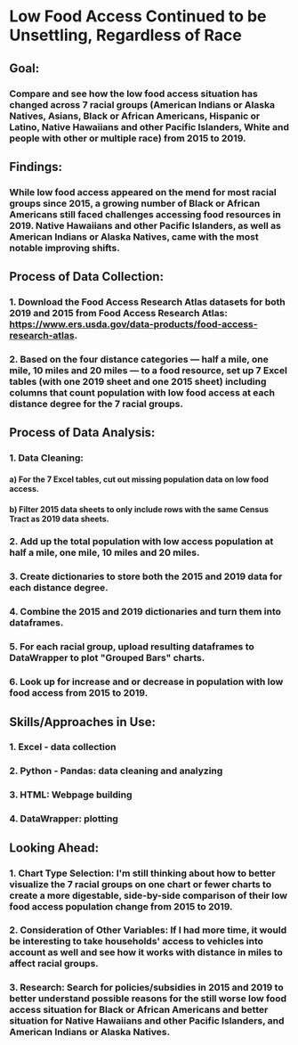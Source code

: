 # Low Food Access Continued to be Unsettling, Regardless of Race

## Goal: 
### Compare and see how the low food access situation has changed across 7 racial groups (American Indians or Alaska Natives, Asians, Black or African Americans, Hispanic or Latino, Native Hawaiians and other Pacific Islanders, White and people with other or multiple race) from 2015 to 2019.

## Findings: 
### While low food access appeared on the mend for most racial groups since 2015, a growing number of Black or African Americans still faced challenges accessing food resources in 2019. Native Hawaiians and other Pacific Islanders, as well as American Indians or Alaska Natives, came with the most notable improving shifts.

## Process of Data Collection: 
### 1. Download the Food Access Research Atlas datasets for both 2019 and 2015 from Food Access Research Atlas: https://www.ers.usda.gov/data-products/food-access-research-atlas.
### 2. Based on the four distance categories — half a mile, one mile, 10 miles and 20 miles — to a food resource, set up 7 Excel tables (with one 2019 sheet and one 2015 sheet) including columns that count population with low food access at each distance degree for the 7 racial groups.

## Process of Data Analysis: 
### 1. Data Cleaning: 
#### a) For the 7 Excel tables, cut out missing population data on low food access.
#### b) Filter 2015 data sheets to only include rows with the same Census Tract as 2019 data sheets. 
### 2. Add up the total population with low access population at half a mile, one mile, 10 miles and 20 miles.
### 3. Create dictionaries to store both the 2015 and 2019 data for each distance degree.
### 4. Combine the 2015 and 2019 dictionaries and turn them into dataframes.
### 5. For each racial group, upload resulting dataframes to DataWrapper to plot "Grouped Bars" charts. 
### 6. Look up for increase and or decrease in population with low food access from 2015 to 2019. 

## Skills/Approaches in Use: 
### 1. Excel - data collection
### 2. Python - Pandas: data cleaning and analyzing
### 3. HTML: Webpage building
### 4. DataWrapper: plotting

## Looking Ahead: 
### 1. Chart Type Selection: I'm still thinking about how to better visualize the 7 racial groups on one chart or fewer charts to create a more digestable, side-by-side comparison of their low food access population change from 2015 to 2019.
### 2. Consideration of Other Variables: If I had more time, it would be interesting to take households' access to vehicles into account as well and see how it works with distance in miles to affect racial groups.
### 3. Research: Search for policies/subsidies in 2015 and 2019 to better understand possible reasons for the still worse low food access situation for Black or African Americans and better situation for Native Hawaiians and other Pacific Islanders, and American Indians or Alaska Natives.
